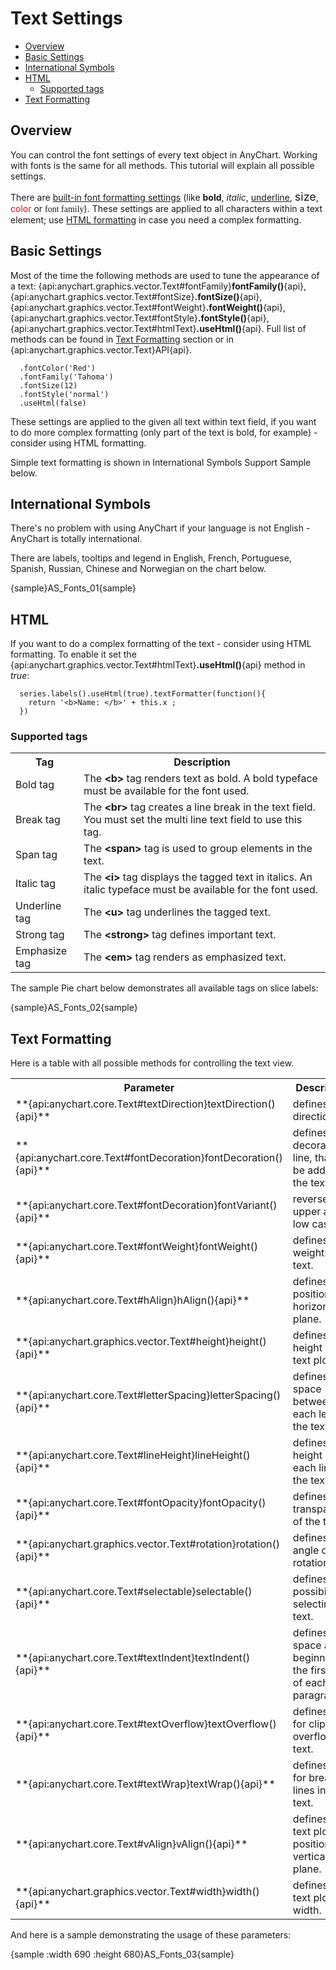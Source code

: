 # Text Settings

* [Overview](#overview)
* [Basic Settings](#basic_settings)
* [International Symbols](#international_symbols)
* [HTML](#html)
  * [Supported tags](#supported_tags)
* [Text Formatting](#text_formatting)

## Overview

You can control the font settings of every text object in AnyChart. Working with fonts is the same for all methods. This tutorial will explain all possible settings.
  
  
There are [built-in font formatting settings](#basic_settings) (like <b>bold</b>, <i>italic</i>, <u>underline</u>, <font size="+1">size</font>, <font color="red">color</font> or <font face="Times New Roman, Times, serif">font family</font>). 
These settings are applied to all characters within a text element; use [HTML formatting](#html) in case you need a complex formatting.

## Basic Settings

Most of the time the following methods are used to tune the appearance of a text: {api:anychart.graphics.vector.Text#fontFamily}**fontFamily()**{api}, {api:anychart.graphics.vector.Text#fontSize}**.fontSize()**{api}, {api:anychart.graphics.vector.Text#fontWeight}**.fontWeight()**{api}, {api:anychart.graphics.vector.Text#fontStyle}**.fontStyle()**{api}, {api:anychart.graphics.vector.Text#htmlText}**.useHtml()**{api}. Full list of methods can be found in [Text Formatting](#text_formatting) section or in {api:anychart.graphics.vector.Text}API{api}.

```
  .fontColor('Red')
  .fontFamily('Tahoma')
  .fontSize(12)
  .fontStyle('normal')
  .useHtml(false)
```

These settings are applied to the given all text within text field, if you want to do more complex formatting (only part of the text is bold, for example) - consider using HTML formatting.

Simple text formatting is shown in International Symbols Support Sample below.

## International Symbols

There's no problem with using AnyChart if your language is not English - AnyChart is totally international.

There are labels, tooltips and legend in English, French, Portuguese, Spanish, Russian, Chinese and Norwegian on the chart below.

{sample}AS\_Fonts\_01{sample}

## HTML

If you want to do a complex formatting of the text - consider using HTML formatting. To enable it set the {api:anychart.graphics.vector.Text#htmlText}**.useHtml()**{api} method in *true*:

```
  series.labels().useHtml(true).textFormatter(function(){
    return '<b>Name: </b>' + this.x ;
  })
```

### Supported tags

<table class="dtTABLE" width="700">
<tbody>
<tr>
<th width="101">Tag</th>
<th width="587">Description</th>
</tr>
<tr>
<td width="101">Bold tag </td>
<td width="587"> The <b>&lt;b&gt;</b> tag renders text as bold. A bold typeface must be available for the font used.</td>
</tr>
<tr>
<td>Break tag</td>
<td>The <b>&lt;br&gt;</b> tag creates a line break in the text field. You must set the multi line text field to use this tag.</td>
</tr>
<tr>
<td>Span tag</td>
<td>The <b>&lt;span&gt;</b> tag is used to group elements in the text.</td>
</tr>
<tr>
<td>Italic tag</td>
<td>The <b>&lt;i&gt;</b> tag displays the tagged text in italics. An italic typeface must be available for the font used.</td>
</tr>
<!--<tr>
<td>Paragraph tag</td>
<td>The <b>&lt;p&gt;</b> tag creates a new paragraph. You must set the text field to be a multi line text field to use this tag. The <b>&lt;p&gt;</b> tag supports the following attributes:
<ul>
<li> <strong>align</strong> - Specifies alignment of text within the paragraph; valid values are <b>left</b>, <b>right</b>, <b>justify</b>, and <b>center</b>. </li>
</ul></td>
</tr>-->
<tr>
<td>Underline tag</td>
<td>The <b>&lt;u&gt;</b> tag underlines the tagged text.</td>
</tr>
<tr>
<td>Strong tag</td>
<td>The <b>&lt;strong&gt;</b> tag defines important text.</td>
</tr>
<tr>
<td>Emphasize tag</td>
<td>The <b>&lt;em&gt;</b> tag renders as emphasized text.</td>
</tr>
</tbody>
</table>

The sample Pie chart below demonstrates all available tags on slice labels:

{sample}AS\_Fonts\_02{sample}

## Text Formatting

Here is a table with all possible methods for controlling the text view.

<table class="dtTABLE" width="700">
<tbody>
<tr>
<th width="101">Parameter</th>
<th width="587">Description</th>
</tr>
<tr>
<td>**{api:anychart.core.Text#textDirection}textDirection(){api}**</td>
<td>defines text direction.</td>
</tr>
<tr>
<td>**{api:anychart.core.Text#fontDecoration}fontDecoration(){api}**</td>
<td>defines the decoration line, that can be added to the text.</td>
</tr>
<tr>
<td>**{api:anychart.core.Text#fontDecoration}fontVariant(){api}**</td>
<td>reverses upper and low cases.</td>
</tr>
<tr>
<td>**{api:anychart.core.Text#fontWeight}fontWeight(){api}**</td>
<td>defines the weight of the text.</td>
</tr>
<tr>
<td>**{api:anychart.core.Text#hAlign}hAlign(){api}**</td>
<td>defines text position in a horizontal plane.</td>
</tr>
<tr>
<td>**{api:anychart.graphics.vector.Text#height}height(){api}**</td>
<td>defines the height of text plot.</td>
</tr>
<tr>
<td>**{api:anychart.core.Text#letterSpacing}letterSpacing(){api}**</td>
<td>defines the space between each letter in the text.</td>
</tr>
<tr>
<td>**{api:anychart.core.Text#lineHeight}lineHeight(){api}**</td>
<td>defines the height of each line of the text.</td>
</tr>
<tr>
<td>**{api:anychart.core.Text#fontOpacity}fontOpacity(){api}**</td>
<td>defines transparency of the text.</td>
</tr>
<tr>
<td>**{api:anychart.graphics.vector.Text#rotation}rotation(){api}**</td>
<td>defines the angle of text rotation.</td>
</tr>
<tr>
<td>**{api:anychart.core.Text#selectable}selectable(){api}**</td>
<td>defines the possibility of selecting text.</td>
</tr>
<tr>
<td>**{api:anychart.core.Text#textIndent}textIndent(){api}**</td>
<td>defines space at the beginning of the first line of each text paragraph.</td>
</tr>
<tr>
<td>**{api:anychart.core.Text#textOverflow}textOverflow(){api}**</td>
<td>defines rules for clipping overflowing text.</td>
</tr>
<tr>
<td>**{api:anychart.core.Text#textWrap}textWrap(){api}**</td>
<td>defines rules for breaking lines in the text.</td>
</tr>
<tr>
<td>**{api:anychart.core.Text#vAlign}vAlign(){api}**</td>
<td>defines the text plot position in a vertical plane.</td>
</tr>
<tr>
<td>**{api:anychart.graphics.vector.Text#width}width(){api}**</td>
<td>defines the text plot width.</td>
</tr>
</tbody>
</table>

And here is a sample demonstrating the usage of these parameters:

{sample :width 690 :height 680}AS\_Fonts\_03{sample}